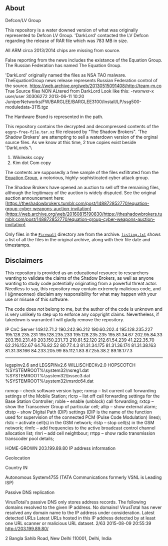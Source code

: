 ## About

Defcon/LV Group

This repository is a water downed version of what was originally represented to Defcon LV Group.  'DarkLord' contacted the LV Defcon regarding the release of RAR file which was 783 MB in size.

All ARM circa 2013/2014 chips are missing from source.

False reporting from the news includes the existance of the Equation Group. The Russian Federation has named The Equation Group.

'DarkLord' originally named the files as NSA TAO malware.  TheEquationGroup news release represents Russian Federation control of the source.
https://web.archive.org/web/20130515091408/http://team-m.co
True Source files NON ALtered from DarkLord Look like this:
-rwxrwxr-x user/user  30306272 2013-06-11 10:20 JuniperNetworks/FW/BARGLEE/BARGLEE3100/Install/LP/ssg500-moduledata-3115.tgz

The Hardware Brand is represented in the path.

This repository contains the decrypted and decompressed contents of the `eqgrp-free-file.tar.xz` file released by "The Shadow Brokers". 'The Shadow Brokers' are attempting to sell a waterdown version of the orginal source files.  As we know at this time, 2 true copies exist beside 'DarkLords.'\

1. Wikileaks copy
2. Kim dot  Com copy

The contents are supposedly a free sample of the files exfiltrated from the [Equation Group](https://en.wikipedia.org/wiki/Equation_Group), a notorious, highly-sophisticated cyber attack group.

The Shadow Brokers have opened an auction to sell off the remaining files, although the legitimacy of the auction is widely disputed. See the original auction announcement here: [https://theshadowbrokers.tumblr.com/post/148872852770/equation-group-cyber-weapons-auction-invitation](https://web.archive.org/web/20160815190830/https://theshadowbrokers.tumblr.com/post/148872852770/equation-group-cyber-weapons-auction-invitation)

Only files in the [`Firewall`](Firewall) directory are from the archive. [`listing.txt`](listing.txt) shows a list of all the files in the original archive, along with their file date and timestamps.

## Disclaimers

This repository is provided as an educational resource to researchers wanting to validate the claims of the Shadow Brokers, as well as anyone wanting to study code potentially originating from a powerful threat actor. Needless to say, this repository may contain extremely malicious code, and I (@nneonneo) disclaim any responsibility for what may happen with your use or misuse of this software.

The code does *not* belong to me, but the author of the code is unknown and is very unlikely to step up to enforce any copyright claims. Nevertheless, if takedown is warranted I will gladly remove the repository.

IP CnC Server
149.12.71.2
190.242.96.212
190.60.202.4
195.128.235.227
195.128.235.231
195.128.235.233
195.128.235.235
195.81.34.67
202.95.84.33
203.150.231.49
203.150.231.73
210.81.52.120
212.61.54.239
41.222.35.70
62.216.152.67
64.76.82.52
80.77.4.3
81.31.34.175
81.31.36.174
81.31.38.163
81.31.38.166
84.233.205.99
85.112.1.83
87.255.38.2
89.18.177.3

-------------
legspinv2.6 and LEGSPINv2.6
WILLISCHECKv2.0
HOPSCOTCH
%SYSTEMROOT%\system32\nsreg1.dat
%SYSTEMROOT%\system32\bssec3.dat
%SYSTEMROOT%\system32\msrdc64.dat

rxmop – check software version type;
rxmsp – list current call forwarding settings of the Mobile Station;
rlcrp – list off call forwarding settings for the Base Station Controller;
rxble – enable (unblock) call forwarding;
rxtcp – show the Transceiver Group of particular cell;
allip – show external alarm;
dtstp – show DIgital Path (DIP) settings (DIP is the name of the function used for supervision of the connected PCM (Pulse Code Modulation) lines);
rlstc – activate cell(s) in the GSM network;
rlstp – stop cell(s) in the GSM network;
rlmfc – add frequencies to the active broadcast control channel allocation list;
rlnri – add cell neightbour;
rrtpp – show radio transmission transcoder pool details;


HOME-GROWN
203.199.89.80 IP address information

 Geolocation
 
Country IN

Autonomous System4755 (TATA Communications formerly VSNL is Leading ISP)

 Passive DNS replication
 
VirusTotal's passive DNS only stores address records. The following domains resolved to the given IP address.
No domains! VirusTotal has never resolved any domain name to the IP address under consideration.
 Latest detected URLs
Latest URLs hosted in this IP address detected by at least one URL scanner or malicious URL dataset.
2/63 2015-08-09 20:55:39 http://203.199.89.80/

2 Bangla Sahib Road, New Delhi 110001, Delhi, India




